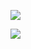 ![](https://raw.githubusercontent.com/vsupruniuk/github-stats/master/generated/overview.svg#gh-dark-mode-only)

![](https://raw.githubusercontent.com/vsupruniuk/github-stats/master/generated/languages.svg#gh-dark-mode-only)
